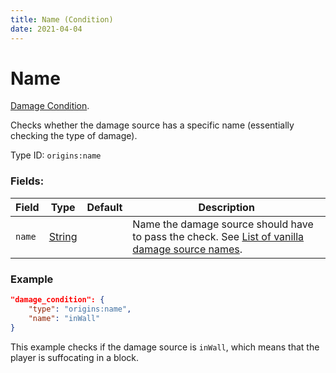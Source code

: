 ```yaml
---
title: Name (Condition)
date: 2021-04-04
---
```

# Name

[Damage Condition](../damage_conditions.md).

Checks whether the damage source has a specific name (essentially checking the type of damage).

Type ID: `origins:name`

### Fields:

Field  | Type | Default | Description
-------|------|---------|-------------
`name` | [String](../data_types/string.md) | |  Name the damage source should have to pass the check. See [List of vanilla damage source names](../misc/vanilla_damage_sources.md).

### Example
```json
"damage_condition": {
    "type": "origins:name",
    "name": "inWall"
}
```
This example checks if the damage source is `inWall`, which means that the player is suffocating in a block.